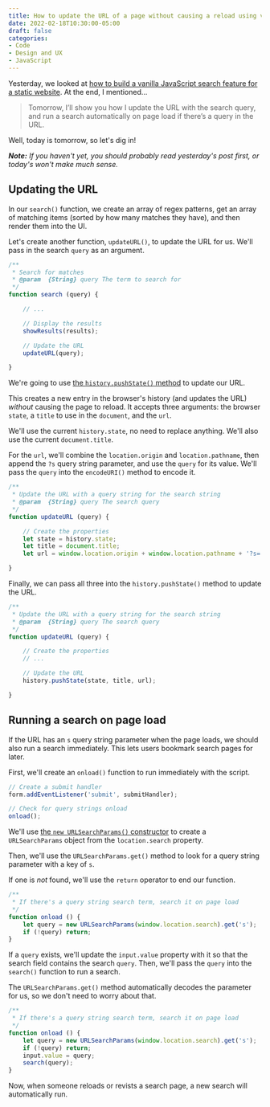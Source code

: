 ```yaml
---
title: How to update the URL of a page without causing a reload using vanilla JavaScript
date: 2022-02-18T10:30:00-05:00
draft: false
categories:
- Code
- Design and UX
- JavaScript
---
```


Yesterday, we looked at [how to build a vanilla JavaScript search feature for a static website](/how-to-create-a-search-page-for-a-static-website-with-vanilla-js/). At the end, I mentioned...

>  Tomorrow, I’ll show you how I update the URL with the search query, and run a search automatically on page load if there’s a query in the URL.

Well, today is tomorrow, so let's dig in!

_**Note:** If you haven't yet, you should probably read yesterday's post first, or today's won't make much sense._

## Updating the URL

In our `search()` function, we create an array of regex patterns, get an array of matching items (sorted by how many matches they have), and then render them into the UI.

Let's create another function, `updateURL()`, to update the URL for us. We'll pass in the search `query` as an argument.

```js
/**
 * Search for matches
 * @param  {String} query The term to search for
 */
function search (query) {

	// ...

	// Display the results
	showResults(results);

	// Update the URL
	updateURL(query);

}
```

We're going to use [the `history.pushState()` method](/how-to-update-the-browser-url-without-refreshing-the-page-using-the-vanilla-js-history-api/) to update our URL.

This creates a new entry in the browser's history (and updates the URL) _without_ causing the page to reload. It accepts three arguments: the browser `state`, a `title` to use in the `document`, and the `url`. 

We'll use the current `history.state`, no need to replace anything. We'll also use the current `document.title`. 

For the `url`, we'll combine the `location.origin` and `location.pathname`, then append the `?s` query string parameter, and use the `query` for its value. We'll pass the `query` into the `encodeURI()` method to encode it.

```js
/**
 * Update the URL with a query string for the search string
 * @param  {String} query The search query
 */
function updateURL (query) {

	// Create the properties
	let state = history.state;
	let title = document.title;
	let url = window.location.origin + window.location.pathname + '?s=' + encodeURI(query);

}
```

Finally, we can pass all three into the `history.pushState()` method to update the URL.

```js
/**
 * Update the URL with a query string for the search string
 * @param  {String} query The search query
 */
function updateURL (query) {

	// Create the properties
	// ...

	// Update the URL
	history.pushState(state, title, url);

}
```

## Running a search on page load

If the URL has an `s` query string parameter when the page loads, we should also run a search immediately. This lets users bookmark search pages for later.

First, we'll create an `onload()` function to run immediately with the script.

```js
// Create a submit handler
form.addEventListener('submit', submitHandler);

// Check for query strings onload
onload();
```

We'll use [the `new URLSearchParams()` constructor](/getting-values-from-a-url-with-vanilla-js/) to create a `URLSearchParams` object from the `location.search` property. 

Then, we'll use the `URLSearchParams.get()` method to look for a query string parameter with a key of `s`. 

If one is _not_ found, we'll use the `return` operator to end our function.

```js
/**
 * If there's a query string search term, search it on page load
 */
function onload () {
	let query = new URLSearchParams(window.location.search).get('s');
	if (!query) return;
}
```

If a `query` exists, we'll update the `input.value` property with it so that the search field contains the search `query`. Then, we'll pass the `query` into the `search()` function to run a search.

The `URLSearchParams.get()` method automatically decodes the parameter for us, so we don't need to worry about that.

```js
/**
 * If there's a query string search term, search it on page load
 */
function onload () {
	let query = new URLSearchParams(window.location.search).get('s');
	if (!query) return;
	input.value = query;
	search(query);
}
```

Now, when someone reloads or revists a search page, a new search will automatically run.